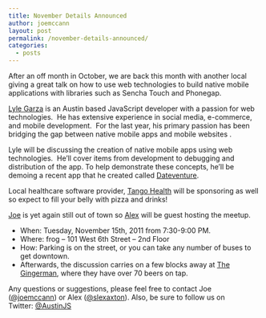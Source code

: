 ```yaml
---
title: November Details Announced
author: joemccann
layout: post
permalink: /november-details-announced/
categories:
  - posts
---
```

After an off month in October, we are back this month with another local giving a great talk on how to use web technologies to build native mobile applications with libraries such as Sencha Touch and Phonegap.

[Lyle Garza][1] is an Austin based JavaScript developer with a passion for web technologies.  He has extensive experience in social media, e-commerce, and mobile development.  For the last year, his primary passion has been bridging the gap between native mobile apps and mobile websites .

Lyle will be discussing the creation of native mobile apps using web technologies.  He&#8217;ll cover items from development to debugging and distribution of the app. To help demonstrate these concepts, he&#8217;ll be demoing a recent app that he created called [Dateventure][2].

Local healthcare software provider, [Tango Health][3] will be sponsoring as well so expect to fill your belly with pizza and drinks!

[Joe][4] is yet again still out of town so [Alex][5] will be guest hosting the meetup.

  * When: Tuesday, November 15th, 2011 from 7:30-9:00 PM.
  * Where: frog – 101 West 6th Street – 2nd Floor
  * How: Parking is on the street, or you can take any number of buses to get downtown.
  * Afterwards, the discussion carries on a few blocks away at [The Gingerman][6], where they have over 70 beers on tap.

Any questions or suggestions, please feel free to contact Joe ([@joemccann][4]) or Alex ([@slexaxton][5]). Also, be sure to follow us on Twitter: [@AustinJS][7]

 [1]: http://twitter.com/lyleg
 [2]: http://itunes.apple.com/us/app/dateventure/id464979598?mt=8
 [3]: http://tangohealth.com
 [4]: http://twitter.com/joemccann
 [5]: http://twitter.com/slexaxton
 [6]: http://gingermanpub.com/
 [7]: http://twitter.com/austinjs